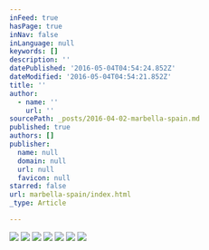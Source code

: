 ```yaml
---
inFeed: true
hasPage: true
inNav: false
inLanguage: null
keywords: []
description: ''
datePublished: '2016-05-04T04:54:24.852Z'
dateModified: '2016-05-04T04:54:21.852Z'
title: ''
author:
  - name: ''
    url: ''
sourcePath: _posts/2016-04-02-marbella-spain.md
published: true
authors: []
publisher:
  name: null
  domain: null
  url: null
  favicon: null
starred: false
url: marbella-spain/index.html
_type: Article

---
```

![](https://s3-us-west-2.amazonaws.com/the-grid-img/p/569a7e90206265a53a1189d64c8edb3bc1a4c06b.jpg)
![](https://imgflo.herokuapp.com/graph/vahj1ThiexotieMo/2b7a108bc44151bea4fb2c3e2a18c8d0/croprotate.jpg?cropheight=1023&cropwidth=1544&degrees=0&input=https%3A%2F%2Fthe-grid-user-content.s3-us-west-2.amazonaws.com%2F0f8c5f3b-03a6-4053-af5e-71c52f1b0aa4.jpg&x=0&y=0)
![](https://s3-us-west-2.amazonaws.com/the-grid-img/p/0d4ba4ba71ad0e5ff97702b7b8528ff79007cc6b.jpg)
![](https://s3-us-west-2.amazonaws.com/the-grid-img/p/356af394aca510c7d24384d8820b08ad754c43c7.jpg)
![](https://s3-us-west-2.amazonaws.com/the-grid-img/p/4f00ce9c584fc13d49d05b2259b4f06ef109627a.jpg)
![](https://s3-us-west-2.amazonaws.com/the-grid-img/p/1b11cb533769c59c01a2b990b7da4d4d1316ee1c.jpg)
![](https://s3-us-west-2.amazonaws.com/the-grid-img/p/cb82b66ce574a8e04d6a9629d6d6e14074662760.jpg)